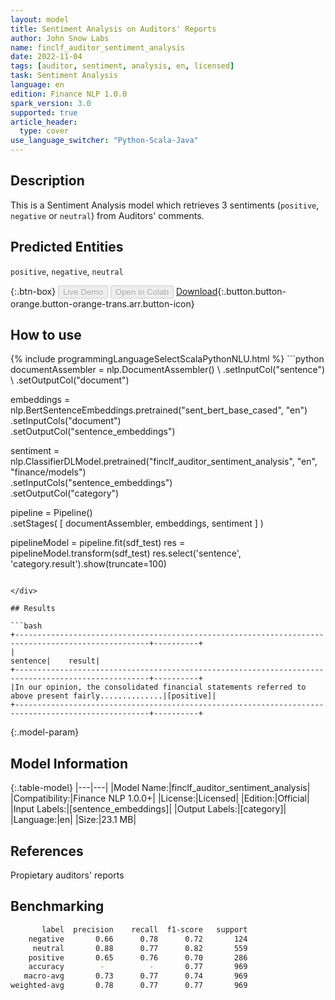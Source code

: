```yaml
---
layout: model
title: Sentiment Analysis on Auditors' Reports
author: John Snow Labs
name: finclf_auditor_sentiment_analysis
date: 2022-11-04
tags: [auditor, sentiment, analysis, en, licensed]
task: Sentiment Analysis
language: en
edition: Finance NLP 1.0.0
spark_version: 3.0
supported: true
article_header:
  type: cover
use_language_switcher: "Python-Scala-Java"
---
```


## Description

This is a Sentiment Analysis model which retrieves 3 sentiments (`positive`, `negative` or `neutral`) from Auditors' comments.

## Predicted Entities

`positive`, `negative`, `neutral`

{:.btn-box}
<button class="button button-orange" disabled>Live Demo</button>
<button class="button button-orange" disabled>Open in Colab</button>
[Download](https://s3.amazonaws.com/auxdata.johnsnowlabs.com/finance/models/finclf_auditor_sentiment_analysis_en_1.0.0_3.0_1667605773882.zip){:.button.button-orange.button-orange-trans.arr.button-icon}

## How to use



<div class="tabs-box" markdown="1">
{% include programmingLanguageSelectScalaPythonNLU.html %}
```python
documentAssembler = nlp.DocumentAssembler() \
    .setInputCol("sentence") \
    .setOutputCol("document")

embeddings = nlp.BertSentenceEmbeddings.pretrained("sent_bert_base_cased", "en") \
    .setInputCols("document") \
    .setOutputCol("sentence_embeddings")

sentiment =  nlp.ClassifierDLModel.pretrained("finclf_auditor_sentiment_analysis", "en", "finance/models") \
    .setInputCols("sentence_embeddings") \
    .setOutputCol("category")

pipeline = Pipeline() \
    .setStages(
      [
        documentAssembler,
        embeddings,
        sentiment 
      ]
    )

pipelineModel = pipeline.fit(sdf_test)
res = pipelineModel.transform(sdf_test)
res.select('sentence', 'category.result').show(truncate=100)
```

</div>

## Results

```bash
+----------------------------------------------------------------------------------------------------+----------+
|                                                                                            sentence|    result|
+----------------------------------------------------------------------------------------------------+----------+
|In our opinion, the consolidated financial statements referred to above present fairly..............|[positive]|
+----------------------------------------------------------------------------------------------------+----------+
```

{:.model-param}
## Model Information

{:.table-model}
|---|---|
|Model Name:|finclf_auditor_sentiment_analysis|
|Compatibility:|Finance NLP 1.0.0+|
|License:|Licensed|
|Edition:|Official|
|Input Labels:|[sentence_embeddings]|
|Output Labels:|[category]|
|Language:|en|
|Size:|23.1 MB|

## References

Propietary auditors' reports

## Benchmarking

```bash
       label  precision    recall  f1-score   support
    negative       0.66      0.78      0.72       124
     neutral       0.88      0.77      0.82       559
    positive       0.65      0.76      0.70       286
    accuracy        -          -       0.77       969
   macro-avg       0.73      0.77      0.74       969
weighted-avg       0.78      0.77      0.77       969
```
